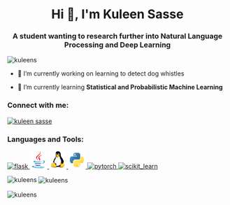 <h1 align="center">Hi 👋, I'm Kuleen Sasse</h1>
<h3 align="center">A student wanting to research further into Natural Language Processing and Deep Learning</h3>

<p align="left"> <img src="https://komarev.com/ghpvc/?username=kuleens&label=Profile%20views&color=0e75b6&style=flat" alt="kuleens" /> </p>

- 🔭 I’m currently working on learning to detect dog whistles

- 🌱 I’m currently learning **Statistical and Probabilistic Machine Learning**

<h3 align="left">Connect with me:</h3>
<p align="left">
<a href="https://www.linkedin.com/in/kuleen-sasse-55171319a/" target="blank"><img align="center" src="https://raw.githubusercontent.com/rahuldkjain/github-profile-readme-generator/master/src/images/icons/Social/linked-in-alt.svg" alt="kuleen sasse" height="30" width="40" /></a>
</p>

<h3 align="left">Languages and Tools:</h3>
<p align="left"> <a href="https://flask.palletsprojects.com/" target="_blank"> <img src="https://www.vectorlogo.zone/logos/pocoo_flask/pocoo_flask-icon.svg" alt="flask" width="40" height="40"/> </a> <a href="https://www.java.com" target="_blank"> <img src="https://raw.githubusercontent.com/devicons/devicon/master/icons/java/java-original.svg" alt="java" width="40" height="40"/> </a> <a href="https://www.linux.org/" target="_blank"> <img src="https://raw.githubusercontent.com/devicons/devicon/master/icons/linux/linux-original.svg" alt="linux" width="40" height="40"/> </a> <a href="https://www.python.org" target="_blank"> <img src="https://raw.githubusercontent.com/devicons/devicon/master/icons/python/python-original.svg" alt="python" width="40" height="40"/> </a> <a href="https://pytorch.org/" target="_blank"> <img src="https://www.vectorlogo.zone/logos/pytorch/pytorch-icon.svg" alt="pytorch" width="40" height="40"/> </a> <a href="https://scikit-learn.org/" target="_blank"> <img src="https://upload.wikimedia.org/wikipedia/commons/0/05/Scikit_learn_logo_small.svg" alt="scikit_learn" width="40" height="40"/> </a> </p>

<p><img align="left" src="https://github-readme-stats.vercel.app/api/top-langs?username=kuleens&show_icons=true&locale=en&layout=compact" alt="kuleens" /></p>

<p>&nbsp;<img align="center" src="https://github-readme-stats.vercel.app/api?username=kuleens&show_icons=true&locale=en" alt="kuleens" /></p>

<p><img align="center" src="https://github-readme-streak-stats.herokuapp.com/?user=kuleens&" alt="kuleens" /></p>
